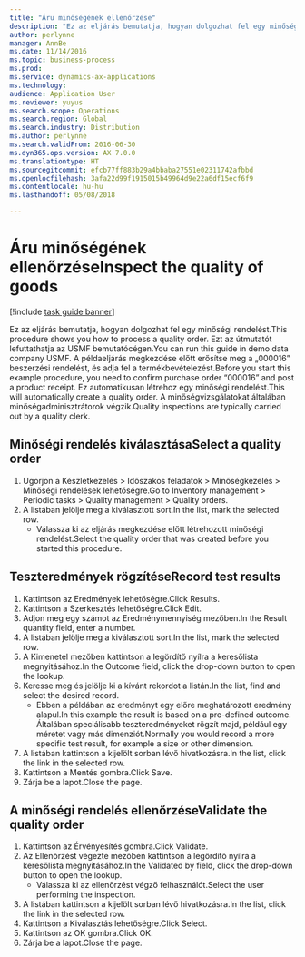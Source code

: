```yaml
---
title: "Áru minőségének ellenőrzése"
description: "Ez az eljárás bemutatja, hogyan dolgozhat fel egy minőségi rendelést."
author: perlynne
manager: AnnBe
ms.date: 11/14/2016
ms.topic: business-process
ms.prod: 
ms.service: dynamics-ax-applications
ms.technology: 
audience: Application User
ms.reviewer: yuyus
ms.search.scope: Operations
ms.search.region: Global
ms.search.industry: Distribution
ms.author: perlynne
ms.search.validFrom: 2016-06-30
ms.dyn365.ops.version: AX 7.0.0
ms.translationtype: HT
ms.sourcegitcommit: efcb77ff883b29a4bbaba27551e02311742afbbd
ms.openlocfilehash: 3afa22d99f1915015b49964d9e22a6df15ecf6f9
ms.contentlocale: hu-hu
ms.lasthandoff: 05/08/2018

---
```

# <a name="inspect-the-quality-of-goods"></a><span data-ttu-id="a315b-103">Áru minőségének ellenőrzése</span><span class="sxs-lookup"><span data-stu-id="a315b-103">Inspect the quality of goods</span></span>

[!include [task guide banner](../../includes/task-guide-banner.md)]

<span data-ttu-id="a315b-104">Ez az eljárás bemutatja, hogyan dolgozhat fel egy minőségi rendelést.</span><span class="sxs-lookup"><span data-stu-id="a315b-104">This procedure shows you how to process a quality order.</span></span> <span data-ttu-id="a315b-105">Ezt az útmutatót lefuttathatja az USMF bemutatócégen.</span><span class="sxs-lookup"><span data-stu-id="a315b-105">You can run this guide in demo data company USMF.</span></span> <span data-ttu-id="a315b-106">A példaeljárás megkezdése előtt erősítse meg a „000016” beszerzési rendelést, és adja fel a termékbevételezést.</span><span class="sxs-lookup"><span data-stu-id="a315b-106">Before you start this example procedure, you need to confirm purchase order “000016” and post a product receipt.</span></span> <span data-ttu-id="a315b-107">Ez automatikusan létrehoz egy minőségi rendelést.</span><span class="sxs-lookup"><span data-stu-id="a315b-107">This will automatically create a quality order.</span></span> <span data-ttu-id="a315b-108">A minőségvizsgálatokat általában minőségadminisztrátorok végzik.</span><span class="sxs-lookup"><span data-stu-id="a315b-108">Quality inspections are typically carried out by a quality clerk.</span></span>


## <a name="select-a-quality-order"></a><span data-ttu-id="a315b-109">Minőségi rendelés kiválasztása</span><span class="sxs-lookup"><span data-stu-id="a315b-109">Select a quality order</span></span>
1. <span data-ttu-id="a315b-110">Ugorjon a Készletkezelés > Időszakos feladatok > Minőségkezelés > Minőségi rendelések lehetőségre.</span><span class="sxs-lookup"><span data-stu-id="a315b-110">Go to Inventory management > Periodic tasks > Quality management > Quality orders.</span></span>
2. <span data-ttu-id="a315b-111">A listában jelölje meg a kiválasztott sort.</span><span class="sxs-lookup"><span data-stu-id="a315b-111">In the list, mark the selected row.</span></span>
    * <span data-ttu-id="a315b-112">Válassza ki az eljárás megkezdése előtt létrehozott minőségi rendelést.</span><span class="sxs-lookup"><span data-stu-id="a315b-112">Select the quality order that was created before you started this procedure.</span></span>  

## <a name="record-test-results"></a><span data-ttu-id="a315b-113">Teszteredmények rögzítése</span><span class="sxs-lookup"><span data-stu-id="a315b-113">Record test results</span></span>
1. <span data-ttu-id="a315b-114">Kattintson az Eredmények lehetőségre.</span><span class="sxs-lookup"><span data-stu-id="a315b-114">Click Results.</span></span>
2. <span data-ttu-id="a315b-115">Kattintson a Szerkesztés lehetőségre.</span><span class="sxs-lookup"><span data-stu-id="a315b-115">Click Edit.</span></span>
3. <span data-ttu-id="a315b-116">Adjon meg egy számot az Eredménymennyiség mezőben.</span><span class="sxs-lookup"><span data-stu-id="a315b-116">In the Result quantity field, enter a number.</span></span>
4. <span data-ttu-id="a315b-117">A listában jelölje meg a kiválasztott sort.</span><span class="sxs-lookup"><span data-stu-id="a315b-117">In the list, mark the selected row.</span></span>
5. <span data-ttu-id="a315b-118">A Kimenetel mezőben kattintson a legördítő nyílra a keresőlista megnyitásához.</span><span class="sxs-lookup"><span data-stu-id="a315b-118">In the Outcome field, click the drop-down button to open the lookup.</span></span>
6. <span data-ttu-id="a315b-119">Keresse meg és jelölje ki a kívánt rekordot a listán.</span><span class="sxs-lookup"><span data-stu-id="a315b-119">In the list, find and select the desired record.</span></span>
    * <span data-ttu-id="a315b-120">Ebben a példában az eredményt egy előre meghatározott eredmény alapul.</span><span class="sxs-lookup"><span data-stu-id="a315b-120">In this example the result is based on a pre-defined outcome.</span></span> <span data-ttu-id="a315b-121">Általában speciálisabb teszteredményeket rögzít majd, például egy méretet vagy más dimenziót.</span><span class="sxs-lookup"><span data-stu-id="a315b-121">Normally you would record a more specific test result, for example a size or other dimension.</span></span>  
7. <span data-ttu-id="a315b-122">A listában kattintson a kijelölt sorban lévő hivatkozásra.</span><span class="sxs-lookup"><span data-stu-id="a315b-122">In the list, click the link in the selected row.</span></span>
8. <span data-ttu-id="a315b-123">Kattintson a Mentés gombra.</span><span class="sxs-lookup"><span data-stu-id="a315b-123">Click Save.</span></span>
9. <span data-ttu-id="a315b-124">Zárja be a lapot.</span><span class="sxs-lookup"><span data-stu-id="a315b-124">Close the page.</span></span>

## <a name="validate-the-quality-order"></a><span data-ttu-id="a315b-125">A minőségi rendelés ellenőrzése</span><span class="sxs-lookup"><span data-stu-id="a315b-125">Validate the quality order</span></span>
1. <span data-ttu-id="a315b-126">Kattintson az Érvényesítés gombra.</span><span class="sxs-lookup"><span data-stu-id="a315b-126">Click Validate.</span></span>
2. <span data-ttu-id="a315b-127">Az Ellenőrzést végezte mezőben kattintson a legördítő nyílra a keresőlista megnyitásához.</span><span class="sxs-lookup"><span data-stu-id="a315b-127">In the Validated by field, click the drop-down button to open the lookup.</span></span>
    * <span data-ttu-id="a315b-128">Válassza ki az ellenőrzést végző felhasználót.</span><span class="sxs-lookup"><span data-stu-id="a315b-128">Select the user performing the inspection.</span></span>  
3. <span data-ttu-id="a315b-129">A listában kattintson a kijelölt sorban lévő hivatkozásra.</span><span class="sxs-lookup"><span data-stu-id="a315b-129">In the list, click the link in the selected row.</span></span>
4. <span data-ttu-id="a315b-130">Kattintson a Kiválasztás lehetőségre.</span><span class="sxs-lookup"><span data-stu-id="a315b-130">Click Select.</span></span>
5. <span data-ttu-id="a315b-131">Kattintson az OK gombra.</span><span class="sxs-lookup"><span data-stu-id="a315b-131">Click OK.</span></span>
6. <span data-ttu-id="a315b-132">Zárja be a lapot.</span><span class="sxs-lookup"><span data-stu-id="a315b-132">Close the page.</span></span>

